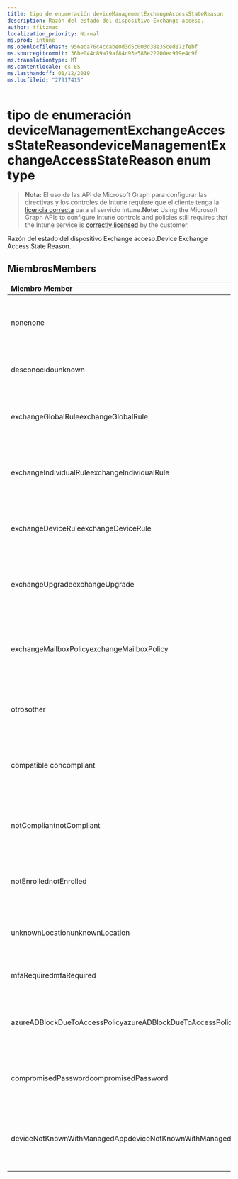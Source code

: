 ```yaml
---
title: tipo de enumeración deviceManagementExchangeAccessStateReason
description: Razón del estado del dispositivo Exchange acceso.
author: tfitzmac
localization_priority: Normal
ms.prod: intune
ms.openlocfilehash: 956eca76c4ccabe0d3d5c003d38e35ced172febf
ms.sourcegitcommit: 36be044c89a19af84c93e586e22200ec919e4c9f
ms.translationtype: MT
ms.contentlocale: es-ES
ms.lasthandoff: 01/12/2019
ms.locfileid: "27917415"
---
```

# <a name="devicemanagementexchangeaccessstatereason-enum-type"></a><span data-ttu-id="ab061-103">tipo de enumeración deviceManagementExchangeAccessStateReason</span><span class="sxs-lookup"><span data-stu-id="ab061-103">deviceManagementExchangeAccessStateReason enum type</span></span>

> <span data-ttu-id="ab061-104">**Nota:** El uso de las API de Microsoft Graph para configurar las directivas y los controles de Intune requiere que el cliente tenga la [licencia correcta](https://go.microsoft.com/fwlink/?linkid=839381) para el servicio Intune.</span><span class="sxs-lookup"><span data-stu-id="ab061-104">**Note:** Using the Microsoft Graph APIs to configure Intune controls and policies still requires that the Intune service is [correctly licensed](https://go.microsoft.com/fwlink/?linkid=839381) by the customer.</span></span>

<span data-ttu-id="ab061-105">Razón del estado del dispositivo Exchange acceso.</span><span class="sxs-lookup"><span data-stu-id="ab061-105">Device Exchange Access State Reason.</span></span>
## <a name="members"></a><span data-ttu-id="ab061-106">Miembros</span><span class="sxs-lookup"><span data-stu-id="ab061-106">Members</span></span>
|<span data-ttu-id="ab061-107">Miembro	</span><span class="sxs-lookup"><span data-stu-id="ab061-107">Member</span></span>|<span data-ttu-id="ab061-108">Valor</span><span class="sxs-lookup"><span data-stu-id="ab061-108">Value</span></span>|<span data-ttu-id="ab061-109">Descripción</span><span class="sxs-lookup"><span data-stu-id="ab061-109">Description</span></span>|
|:---|:---|:---|
|<span data-ttu-id="ab061-110">none</span><span class="sxs-lookup"><span data-stu-id="ab061-110">none</span></span>|<span data-ttu-id="ab061-111">0</span><span class="sxs-lookup"><span data-stu-id="ab061-111">0</span></span>|<span data-ttu-id="ab061-112">Ninguna razón de estado de access detectada desde Exchange</span><span class="sxs-lookup"><span data-stu-id="ab061-112">No access state reason discovered from Exchange</span></span>|
|<span data-ttu-id="ab061-113">desconocido</span><span class="sxs-lookup"><span data-stu-id="ab061-113">unknown</span></span>|<span data-ttu-id="ab061-114">1</span><span class="sxs-lookup"><span data-stu-id="ab061-114">1</span></span>|<span data-ttu-id="ab061-115">Motivo del estado de acceso desconocido</span><span class="sxs-lookup"><span data-stu-id="ab061-115">Unknown access state reason</span></span>|
|<span data-ttu-id="ab061-116">exchangeGlobalRule</span><span class="sxs-lookup"><span data-stu-id="ab061-116">exchangeGlobalRule</span></span>|<span data-ttu-id="ab061-117">2</span><span class="sxs-lookup"><span data-stu-id="ab061-117">2</span></span>|<span data-ttu-id="ab061-118">Estado de acceso determinado por regla Global de Exchange</span><span class="sxs-lookup"><span data-stu-id="ab061-118">Access state determined by Exchange Global rule</span></span>|
|<span data-ttu-id="ab061-119">exchangeIndividualRule</span><span class="sxs-lookup"><span data-stu-id="ab061-119">exchangeIndividualRule</span></span>|<span data-ttu-id="ab061-120">3</span><span class="sxs-lookup"><span data-stu-id="ab061-120">3</span></span>|<span data-ttu-id="ab061-121">Estado de acceso determinado por regla Individual de Exchange</span><span class="sxs-lookup"><span data-stu-id="ab061-121">Access state determined by Exchange Individual rule</span></span>|
|<span data-ttu-id="ab061-122">exchangeDeviceRule</span><span class="sxs-lookup"><span data-stu-id="ab061-122">exchangeDeviceRule</span></span>|<span data-ttu-id="ab061-123">4</span><span class="sxs-lookup"><span data-stu-id="ab061-123">4</span></span>|<span data-ttu-id="ab061-124">Estado de acceso determinado por la regla de dispositivo de Exchange</span><span class="sxs-lookup"><span data-stu-id="ab061-124">Access state determined by Exchange Device rule</span></span>|
|<span data-ttu-id="ab061-125">exchangeUpgrade</span><span class="sxs-lookup"><span data-stu-id="ab061-125">exchangeUpgrade</span></span>|<span data-ttu-id="ab061-126">5</span><span class="sxs-lookup"><span data-stu-id="ab061-126">5</span></span>|<span data-ttu-id="ab061-127">Estado de acceso debido a la actualización de Exchange</span><span class="sxs-lookup"><span data-stu-id="ab061-127">Access state due to Exchange upgrade</span></span>|
|<span data-ttu-id="ab061-128">exchangeMailboxPolicy</span><span class="sxs-lookup"><span data-stu-id="ab061-128">exchangeMailboxPolicy</span></span>|<span data-ttu-id="ab061-129">6</span><span class="sxs-lookup"><span data-stu-id="ab061-129">6</span></span>|<span data-ttu-id="ab061-130">Estado de acceso determinado mediante una directiva de buzón de correo de Exchange</span><span class="sxs-lookup"><span data-stu-id="ab061-130">Access state determined by Exchange Mailbox Policy</span></span>|
|<span data-ttu-id="ab061-131">otros</span><span class="sxs-lookup"><span data-stu-id="ab061-131">other</span></span>|<span data-ttu-id="ab061-132">7</span><span class="sxs-lookup"><span data-stu-id="ab061-132">7</span></span>|<span data-ttu-id="ab061-133">Estado de acceso determinado por Exchange</span><span class="sxs-lookup"><span data-stu-id="ab061-133">Access state determined by Exchange</span></span>|
|<span data-ttu-id="ab061-134">compatible con</span><span class="sxs-lookup"><span data-stu-id="ab061-134">compliant</span></span>|<span data-ttu-id="ab061-135">8</span><span class="sxs-lookup"><span data-stu-id="ab061-135">8</span></span>|<span data-ttu-id="ab061-136">Estado de acceso concedido por el desafío de cumplimiento de normas</span><span class="sxs-lookup"><span data-stu-id="ab061-136">Access state granted by compliance challenge</span></span>|
|<span data-ttu-id="ab061-137">notCompliant</span><span class="sxs-lookup"><span data-stu-id="ab061-137">notCompliant</span></span>|<span data-ttu-id="ab061-138">9</span><span class="sxs-lookup"><span data-stu-id="ab061-138">9</span></span>|<span data-ttu-id="ab061-139">Estado de acceso revocado por desafío de cumplimiento de normas</span><span class="sxs-lookup"><span data-stu-id="ab061-139">Access state revoked by compliance challenge</span></span>|
|<span data-ttu-id="ab061-140">notEnrolled</span><span class="sxs-lookup"><span data-stu-id="ab061-140">notEnrolled</span></span>|<span data-ttu-id="ab061-141">10</span><span class="sxs-lookup"><span data-stu-id="ab061-141">10</span></span>|<span data-ttu-id="ab061-142">Revocado por el desafío de la administración de estado de Access</span><span class="sxs-lookup"><span data-stu-id="ab061-142">Access state revoked by management challenge</span></span>|
|<span data-ttu-id="ab061-143">unknownLocation</span><span class="sxs-lookup"><span data-stu-id="ab061-143">unknownLocation</span></span>|<span data-ttu-id="ab061-144">12</span><span class="sxs-lookup"><span data-stu-id="ab061-144">12</span></span>|<span data-ttu-id="ab061-145">Estado de acceso debido a la ubicación desconocida</span><span class="sxs-lookup"><span data-stu-id="ab061-145">Access state due to unknown location</span></span>|
|<span data-ttu-id="ab061-146">mfaRequired</span><span class="sxs-lookup"><span data-stu-id="ab061-146">mfaRequired</span></span>|<span data-ttu-id="ab061-147">13</span><span class="sxs-lookup"><span data-stu-id="ab061-147">13</span></span>|<span data-ttu-id="ab061-148">Estado de acceso debido a desafío MFA</span><span class="sxs-lookup"><span data-stu-id="ab061-148">Access state due to MFA challenge</span></span>|
|<span data-ttu-id="ab061-149">azureADBlockDueToAccessPolicy</span><span class="sxs-lookup"><span data-stu-id="ab061-149">azureADBlockDueToAccessPolicy</span></span>|<span data-ttu-id="ab061-150">14</span><span class="sxs-lookup"><span data-stu-id="ab061-150">14</span></span>|<span data-ttu-id="ab061-151">Estado de acceso revocado mediante una directiva de acceso de AAD</span><span class="sxs-lookup"><span data-stu-id="ab061-151">Access State revoked by AAD Access Policy</span></span>|
|<span data-ttu-id="ab061-152">compromisedPassword</span><span class="sxs-lookup"><span data-stu-id="ab061-152">compromisedPassword</span></span>|<span data-ttu-id="ab061-153">15</span><span class="sxs-lookup"><span data-stu-id="ab061-153">15</span></span>|<span data-ttu-id="ab061-154">Estado de acceso revocado por contraseña en peligro</span><span class="sxs-lookup"><span data-stu-id="ab061-154">Access State revoked by compromised password</span></span>|
|<span data-ttu-id="ab061-155">deviceNotKnownWithManagedApp</span><span class="sxs-lookup"><span data-stu-id="ab061-155">deviceNotKnownWithManagedApp</span></span>|<span data-ttu-id="ab061-156">16</span><span class="sxs-lookup"><span data-stu-id="ab061-156">16</span></span>|<span data-ttu-id="ab061-157">Estado de acceso revocado por desafío de aplicación administrada</span><span class="sxs-lookup"><span data-stu-id="ab061-157">Access state revoked by managed application challenge</span></span>|



